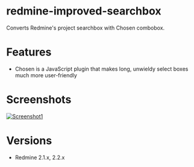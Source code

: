 redmine-improved-searchbox
==========================

Converts Redmine's project searchbox with Chosen combobox.

Features
====================

 * Chosen is a JavaScript plugin that makes long, unwieldy select boxes much more user-friendly

Screenshots
====================

[![Screenshot1](https://github.com/ries-tech/redmine-improved-searchbox/blob/master/project-search-box-screenshot.png)](https://github.com/ries-tech/redmine-improved-searchbox/blob/master/project-search-box-screenshot.png)

Versions
====================

 * Redmine 2.1.x, 2.2.x 